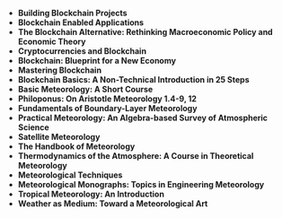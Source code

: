 <ul>
 <li><b><a target="_blank" href="https://github.com/manjunath5496/Meteorology-Books/blob/master/mgy(1).pdf" style="text-decoration:none;">Building Blockchain Projects</a></b></li>
 <li><b><a target="_blank" href="https://github.com/manjunath5496/Meteorology-Books/blob/master/mgy(2).pdf" style="text-decoration:none;">Blockchain Enabled Applications </a></b></li>
                                <li><b><a target="_blank" href="https://github.com/manjunath5496/Meteorology-Books/blob/master/mgy(3).pdf" style="text-decoration:none;">The Blockchain Alternative: Rethinking Macroeconomic Policy and Economic Theory</a></b></li>
 <li><b><a target="_blank" href="https://github.com/manjunath5496/Meteorology-Books/blob/master/mgy(4).pdf" style="text-decoration:none;">Cryptocurrencies and Blockchain </a></b></li>                              
<li><b><a target="_blank" href="https://github.com/manjunath5496/Meteorology-Books/blob/master/mgy(5).pdf" style="text-decoration:none;">Blockchain: Blueprint for a New Economy</a></b></li>
<li><b><a target="_blank" href="https://github.com/manjunath5496/Meteorology-Books/blob/master/mgy(6).pdf" style="text-decoration:none;">Mastering Blockchain</a></b></li>
 
  <li><b><a target="_blank" href="https://github.com/manjunath5496/Meteorology-Books/blob/master/mgy(7).pdf" style="text-decoration:none;">Blockchain Basics: A Non-Technical Introduction in 25 Steps</a></b></li>
 <li><b><a target="_blank" href="https://github.com/manjunath5496/Meteorology-Books/blob/master/mgy(8).pdf" style="text-decoration:none;">Basic Meteorology: A Short Course  </a></b></li>
                                <li><b><a target="_blank" href="https://github.com/manjunath5496/Meteorology-Books/blob/master/mgy(9).pdf" style="text-decoration:none;">Philoponus: On Aristotle Meteorology 1.4-9, 12</a></b></li>
 <li><b><a target="_blank" href="https://github.com/manjunath5496/Meteorology-Books/blob/master/mgy(10).pdf" style="text-decoration:none;">Fundamentals of Boundary-Layer Meteorology </a></b></li>                              
<li><b><a target="_blank" href="https://github.com/manjunath5496/Meteorology-Books/blob/master/mgy(11).pdf" style="text-decoration:none;">Practical Meteorology: An Algebra-based Survey of Atmospheric Science</a></b></li>
<li><b><a target="_blank" href="https://github.com/manjunath5496/Meteorology-Books/blob/master/mgy(12).pdf" style="text-decoration:none;">Satellite Meteorology</a></b></li>
               <li><b><a target="_blank" href="https://github.com/manjunath5496/Meteorology-Books/blob/master/mgy(13).pdf" style="text-decoration:none;">The Handbook of Meteorology</a></b></li>
 <li><b><a target="_blank" href="https://github.com/manjunath5496/Meteorology-Books/blob/master/mgy(14).pdf" style="text-decoration:none;">Thermodynamics of the Atmosphere: A Course in Theoretical Meteorology </a></b></li>                              
<li><b><a target="_blank" href="https://github.com/manjunath5496/Meteorology-Books/blob/master/mgy(15).pdf" style="text-decoration:none;">Meteorological Techniques</a></b></li>
<li><b><a target="_blank" href="https://github.com/manjunath5496/Meteorology-Books/blob/master/mgy(16).pdf" style="text-decoration:none;">Meteorological Monographs: Topics in Engineering Meteorology </a></b></li>
 <li><b><a target="_blank" href="https://github.com/manjunath5496/Meteorology-Books/blob/master/mgy(17).pdf" style="text-decoration:none;">Tropical Meteorology: An Introduction</a></b></li>
<li><b><a target="_blank" href="https://github.com/manjunath5496/Meteorology-Books/blob/master/mgy(18).pdf" style="text-decoration:none;">Weather as Medium: Toward a Meteorological Art</a></b></li>
 
 
  </ul>

